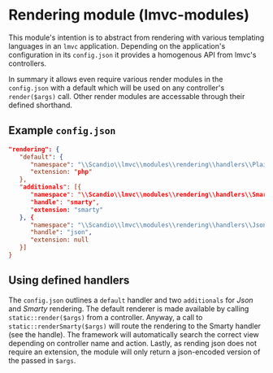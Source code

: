 # Rendering module (lmvc-modules)

This module's intention is to abstract from rendering with various templating languages in an `lmvc` application.
Depending on the application's configuration in its `config.json` it provides a homogenous API from lmvc's controllers.

In summary it allows even require various render modules in the `config.json` with a default which will be used
on any controller's `render($args)` call. Other render modules are accessable through their defined shorthand.

## Example `config.json`

```json
"rendering": {
   "default": {
      "namespace": "\\Scandio\\lmvc\\modules\\rendering\\handlers\\Plain",
      "extension: "php"
   },
   "additionals": [{
      "namespace": "\\Scandio\\lmvc\\modules\\rendering\\handlers\\Smarty",
      "handle": "smarty",
      "extension: "smarty"
   }, {
      "namespace": "\\Scandio\\lmvc\\modules\\rendering\\handlers\\Json",
      "handle": "json",
      "extension: null
   }]
}
```

## Using defined handlers

The `config.json` outlines a `default` handler and two `additionals` for *Json* and *Smarty* rendering. The default
renderer is made available by calling `static::render($args)` from a controller. Anyway, a call to `static::renderSmarty($args)`
will route the rendering to the Smarty handler (see the handle). The framework will automatically search the
correct view depending on controller name and action. Lastly, as rending json does not require an extension, the
module will only return a json-encoded version of the passed in `$args`.